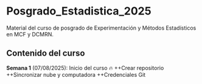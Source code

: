 # Posgrado_Estadistica_2025
Material del curso de posgrado de Experimentación y Métodos Estadísticos en MCF y DCMRN.

## Contenido del curso

**Semana 1** (07/08/2025): Inicio del curso :fire:
 ++Crear repositorio
 ++Sincronizar nube y computadora
 ++Credenciales Git